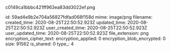 c0149ca1bbbc421ff963ea83dd3022ef.png

id: 59ad4e9b2e704a56827fdfad068f158d
mime: image/png
filename: 
created_time: 2020-08-25T22:50:52.923Z
updated_time: 2020-08-25T22:50:52.923Z
user_created_time: 2020-08-25T22:50:52.923Z
user_updated_time: 2020-08-25T22:50:52.923Z
file_extension: png
encryption_cipher_text: 
encryption_applied: 0
encryption_blob_encrypted: 0
size: 91562
is_shared: 0
type_: 4